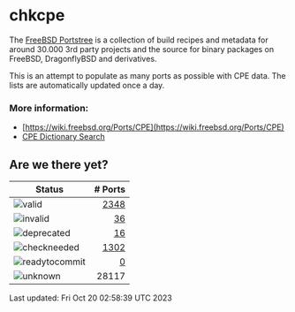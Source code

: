 # chkcpe

The [FreeBSD Portstree](https://cgit.freebsd.org/ports) is a collection of build recipes
and metadata for around 30.000 3rd party projects and the source for binary packages on
FreeBSD, DragonflyBSD and derivatives.

This is an attempt to populate as many ports as possible with CPE data. The lists are
automatically updated once a day.

### More information:
* [https://wiki.freebsd.org/Ports/CPE](https://wiki.freebsd.org/Ports/CPE)
* [CPE Dictionary Search](http://web.nvd.nist.gov/view/cpe/search)


## Are we there yet?

| Status                                                              | # Ports                                                                |
| --------------------------------------------------------------------| ---------------------------------------------------------------------: |
| ![valid](https://img.shields.io/badge/valid-brightgreen)            | [2348](https://github.com/decke/chkcpe/wiki/valid)                 |
| ![invalid](https://img.shields.io/badge/invalid-red)                | [36](https://github.com/decke/chkcpe/wiki/invalid)             |
| ![deprecated](https://img.shields.io/badge/deprecated-red)          | [16](https://github.com/decke/chkcpe/wiki/deprecated)       |
| ![checkneeded](https://img.shields.io/badge/checkneeded-orange)     | [1302](https://github.com/decke/chkcpe/wiki/checkneeded)     |
| ![readytocommit](https://img.shields.io/badge/readytocommit-orange) | [0](https://github.com/decke/chkcpe/wiki/readytocommit) |
| ![unknown](https://img.shields.io/badge/unknown-grey)               | 28117 | |

Last updated: Fri Oct 20 02:58:39 UTC 2023
